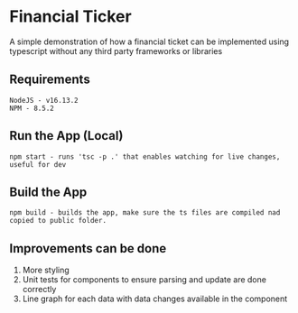 # Financial Ticker

A simple demonstration of how a financial ticket can be implemented using typescript without any third party frameworks or libraries

## Requirements

```
NodeJS - v16.13.2
NPM - 8.5.2
```

## Run the App (Local)

```
npm start - runs 'tsc -p .' that enables watching for live changes, useful for dev
```

## Build the App

```
npm build - builds the app, make sure the ts files are compiled nad copied to public folder.
```

## Improvements can be done
1. More styling 
2. Unit tests for components to ensure parsing and update are done correctly
3. Line graph for each data with data changes available in the component
